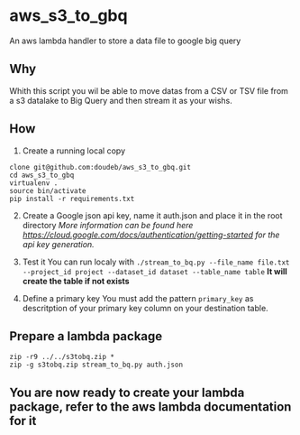 # aws_s3_to_gbq
An aws lambda handler to store a data file to google big query

## Why
Whith this script you wil be able to move datas from a CSV or TSV file from a s3 datalake to Big Query and then stream it as your wishs.

## How
1. Create a running local copy
```
clone git@github.com:doudeb/aws_s3_to_gbq.git
cd aws_s3_to_gbq
virtualenv .
source bin/activate
pip install -r requirements.txt
```
2. Create a Google json api key, name it auth.json and place it in the root directory
*More information can be found here https://cloud.google.com/docs/authentication/getting-started for the api key generation.*

3. Test it
You can run localy with `./stream_to_bq.py --file_name file.txt --project_id project --dataset_id dataset --table_name table`
**It will create the table if not exists**

4. Define a primary key
You must add the pattern `primary_key` as descritption of your primary key column on your destination table.

## Prepare a lambda package
```
zip -r9 ../../s3tobq.zip *
zip -g s3tobq.zip stream_to_bq.py auth.json
```
## You are now ready to create your lambda package, refer to the aws lambda documentation for it
